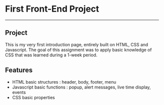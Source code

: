 # First Front-End Project
***
## Project
This is my very first introduction page, entirely built on HTML, CSS and Javascript.
The goal of this assignment was to apply basic knowledge of CSS that was learned during a 1-week period.
## Features
+ HTML basic structures : header, body, footer, menu
+ Javascript basic functions : popup, alert messages, live time display, events
+ CSS basic properties
